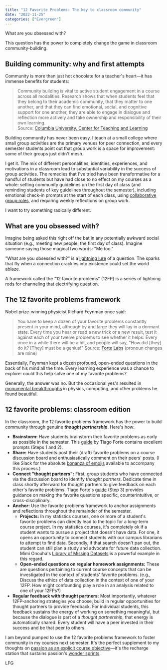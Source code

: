 ```yaml
---
title: "12 Favorite Problems: The key to classroom community"
date: "2022-11-25"
categories: ["Evergreen"]
---
```


What are you obsessed with?

This question has the power to completely change the game in classroom community-building.

## Building community: why and first attempts

Community is more than just hot chocolate for a teacher's heart—it has immense benefits for students:

> Community building is vital to active student engagement in a course across all modalities. Research shows that when students feel that they belong to their academic community, that they matter to one another, and that they can find emotional, social, and cognitive support for one another, they are able to engage in dialogue and reflection more actively and take ownership and responsibility of their own learning.    
> Source: [Columbia University, Center for Teaching and Learning](https://ctl.columbia.edu/resources-and-technology/teaching-with-technology/teaching-online/community-building)

Building community has never been easy. I teach at a small college where small group activities are the primary venues for peer connection, and every semester students point out that group work is a space for improvement: some of their groups just didn't mesh.

I get it. The mix of different personalities, identities, experiences, and motivations in a classroom lead to substantial variability in the success of group activities. The remedies that I've tried have been transformative for a handful of students but have had close to no effect on my courses as a whole: setting community guidelines on the first day of class (and reminding students of key guidelines throughout the semester), including emotional check-in prompts at the start of each class, using [collaborative group roles](https://uwaterloo.ca/centre-for-teaching-excellence/teaching-resources/teaching-tips/developing-assignments/group-work/group-roles-maximizing-group-performance), and requiring weekly reflections on group work.

I want to try something radically different.

## What are you obsessed with?

Imagine being asked this right off the bat in any potentially awkward social situation (e.g., meeting new people, the first day of class). Imagine someone saying those magical two words: "Me too."

"What are you obsessed with?" is a [lightning lure](https://lmyint.github.io/writing/lightning-lure/) of a question. The sparks that fly when a connection crackles into existence could set the world ablaze.

A framework called the "12 favorite problems" (12FP) is a series of lightning rods for channeling that electrifying question.

## The 12 favorite problems framework

Nobel prize-winning physicist Richard Feynman once said:

> You have to keep a dozen of your favorite problems constantly present in your mind, although by and large they will lay in a dormant state. Every time you hear or read a new trick or a new result, test it against each of your twelve problems to see whether it helps. Every once in a while there will be a hit, and people will say, "How did [they] do it? [They] must be a genius!"
Source: [Forte Labs](https://fortelabs.com/blog/12-favorite-problems-how-to-spark-genius-with-the-power-of-open-questions/) (pronoun changes are mine)

Essentially, Feynman kept a dozen profound, open-ended questions in the back of his mind all the time. Every learning experience was a chance to explore: could this help solve one of my favorite problems?

Generally, the answer was no. But the occasional yes's resulted in [monumental breakthroughs](https://fortelabs.com/blog/12-favorite-problems-how-to-spark-genius-with-the-power-of-open-questions/) in physics, computing, and other problems he found beautiful.

## 12 favorite problems: classroom edition

In the classroom, the 12 favorite problems framework has the power to build community through genuine *****thought partnership*****. Here's how:

- **Brainstorm:** Have students brainstorm their favorite problems as early as possible in the semester. This [guide](https://fortelabs.com/blog/how-to-generate-your-own-favorite-problems-a-4-step-guide/) by Tiago Forte contains excellent prompts (Steps 1 and 2).
- **Share:** Have students post their (draft) favorite problems on a course discussion board and enthusiastically comment on their peers' posts. (I like Slack for the absolute [bonanza of emojis](https://slackmojis.com/) available to accompany this process.)
- **Connect "thought partners":** First, group students who have connected via the discussion board to identify *thought partners*. Dedicate time in class shortly afterward for thought partners to give feedback on each other's favorite problems. Tiago Forte's [guide](https://fortelabs.com/blog/how-to-generate-your-own-favorite-problems-a-4-step-guide/) (Step 3) provides guidance on making the favorite questions specific, counterintuitive, or cross-disciplinary.
- **Anchor:** Use the favorite problems framework to anchor assignments and reflections throughout the remainder of the semester.
    - **Projects:** In my statistics courses, one or more of a student's favorite problems can directly lead to the topic for a long-term course project. In my statistics courses, it's completely ok if a student wants to pursue a project that doesn't have data. For one, it opens an opportunity to connect students with our campus librarians to attempt to find data. Secondly, if that search doesn't pan out, the student can still plan a study and advocate for future data collection. Mimi Onouha's [Library of Missing Datasets](https://materialising-data.org/2020/06/19/mimi-onuoha-the-library-of-missing-datasets/) is a powerful example in this regard.
    - **Open-ended questions on regular homework assignments:** These are questions pertaining to current course concepts that can be investigated in the context of students' favorite problems. (e.g., Discuss the ethics of data collection in the context of one of your 12FP. How might confounding play a role in an analysis related to one of your 12FPs?)
- **Regular feedback with thought partners:** Most importantly, whatever 12FP-anchoring strategies you choose, build in regular opportunities for thought partners to provide feedback. For individual students, this feedback sustains the energy of working on something meaningful, but because the dialogue is part of a *thought partnership*, that energy is automatically shared. Every student will have a peer invested in their success and be that peer to others.

I am beyond pumped to use the 12 favorite problems framework to foster community in my courses next semester. It's the perfect supplement to my thoughts on [passion as an explicit course objective](https://lmyint.github.io/writing/different-kind-of-learning-objective/)—it's the recharge station that sustains passion's [wonder sprints](https://twitter.com/lesliemyint/status/1594764850596835328).

LFG
